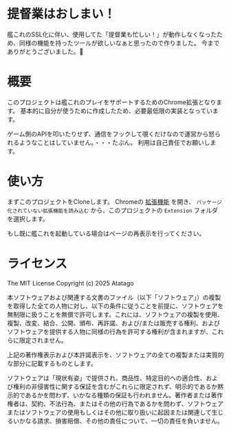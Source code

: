 # 提督業はおしまい！
艦これのSSL化に伴い、使用してた「提督業も忙しい！」が動作しなくなったため、同様の機能を持ったツールが欲しいなぁと思ったので作りました。
今までありがとうございました。🙏

# 概要
このプロジェクトは艦これのプレイをサポートするためのChrome拡張となります。
基本的に自分が使うために作成したため、必要最低限の実装となっています。

ゲーム側のAPIを叩いたりせず、通信をフックして覗くだけなので運営から怒られるようなことはしていません。・・・たぶん。
利用は自己責任でお願いします。

# 使い方
まずこのプロジェクトをCloneします。
Chromeの [拡張機能](chrome://extensions/) を開き、 `パッケージ化されていない拡張機能を読み込む` から、このプロジェクトの `Extension` フォルダを選択します。

もし既に艦これを起動している場合はページの再表示を行ってください。

# ライセンス
The MIT License
Copyright (c) 2025 Atatago

本ソフトウェアおよび関連する文書のファイル（以下「ソフトウェア」）の複製を取得した全ての人物に対し、以下の条件に従うことを前提に、ソフトウェアを無制限に扱うことを無償で許可します。これには、ソフトウェアの複製を使用、複製、改変、結合、公開、頒布、再許諾、および/または販売する権利、およびソフトウェアを提供する人物に同様の行為を許可する権利が含まれますが、これらに限定されません。

上記の著作権表示および本許諾表示を、ソフトウェアの全ての複製または実質的な部分に記載するものとします。

ソフトウェアは「現状有姿」で提供され、商品性、特定目的への適合性、および権利の非侵害性に関する保証を含むがこれらに限定されず、明示的であるか黙示的であるかを問わず、いかなる種類の保証も行われません。著作者または著作権者は、契約、不法行為、またはその他の行為であるかを問わず、ソフトウェアまたはソフトウェアの使用もしくはその他に取り扱いに起因または関連して生じるいかなる請求、損害賠償、その他の責任について、一切の責任を負いません。
